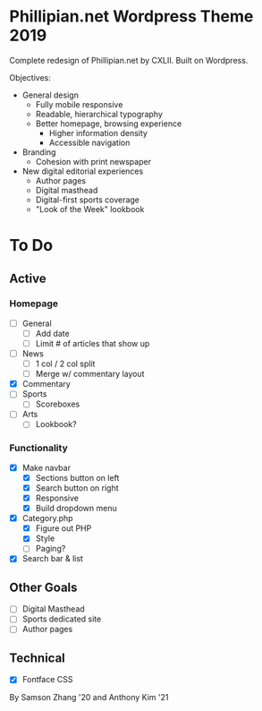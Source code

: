 # Phillipian.net Wordpress Theme 2019

Complete redesign of Phillipian.net by CXLII. Built on Wordpress.

Objectives:
- General design
  - Fully mobile responsive
  - Readable, hierarchical typography
  - Better homepage, browsing experience
    - Higher information density
    - Accessible navigation
- Branding
  - Cohesion with print newspaper
- New digital editorial experiences
  - Author pages
  - Digital masthead
  - Digital-first sports coverage
  - "Look of the Week" lookbook

# To Do

## Active

### Homepage
- [ ] General
  - [ ] Add date
  - [ ] Limit # of articles that show up
- [ ] News
  - [ ] 1 col / 2 col split
  - [ ] Merge w/ commentary layout
- [X] Commentary
- [ ] Sports
  - [ ] Scoreboxes
- [ ] Arts
  - [ ] Lookbook?

### Functionality
- [X] Make navbar
  - [X] Sections button on left
  - [X] Search button on right
  - [X] Responsive
  - [X] Build dropdown menu
- [X] Category.php
  - [X] Figure out PHP
  - [X] Style
  - [ ] Paging?
- [X] Search bar & list

## Other Goals

- [ ] Digital Masthead
- [ ] Sports dedicated site
- [ ] Author pages

## Technical
- [X] Fontface CSS
  
By Samson Zhang '20 and Anthony Kim '21

